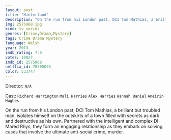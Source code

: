 ```yaml
---
layout: post
title: "Hinterland"
description: "On the run from his London past, DCI Tom Mathias, a brilliant but troubled man, isolates himself on the outskirts of a town filled with secrets as dark and destructive as his own. Partnered with the intelligent and complex DI Mared Rhys, they form an engaging relationship as they embark on solving cases that involve the ultimate anti-social crime, murder..."
img: 2575968.jpg
kind: tv series
genres: [Crime,Drama,Mystery]
tags: Crime Drama Mystery 
language: Welsh
year: 2013
imdb_rating: 7.6
votes: 10027
imdb_id: 2575968
netflix_id: 70305043
color: 533747
---
```

Director: `N/A`  

Cast: `Richard Harrington` `Mali Harries` `Alex Harries` `Hannah Daniel` `Aneirin Hughes` 

On the run from his London past, DCI Tom Mathias, a brilliant but troubled man, isolates himself on the outskirts of a town filled with secrets as dark and destructive as his own. Partnered with the intelligent and complex DI Mared Rhys, they form an engaging relationship as they embark on solving cases that involve the ultimate anti-social crime, murder.